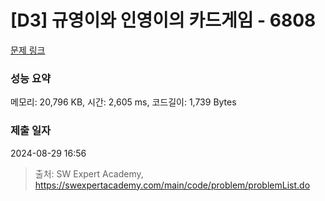 # [D3] 규영이와 인영이의 카드게임 - 6808 

[문제 링크](https://swexpertacademy.com/main/code/problem/problemDetail.do?contestProbId=AWgv9va6HnkDFAW0) 

### 성능 요약

메모리: 20,796 KB, 시간: 2,605 ms, 코드길이: 1,739 Bytes

### 제출 일자

2024-08-29 16:56



> 출처: SW Expert Academy, https://swexpertacademy.com/main/code/problem/problemList.do